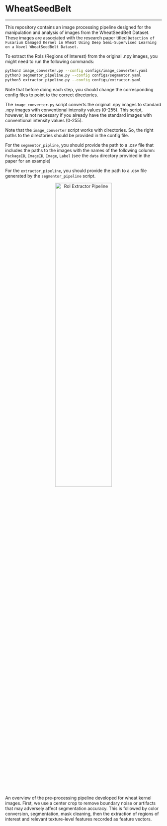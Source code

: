 # WheatSeedBelt
- - - 

This repository contains an image processing pipeline designed for the manipulation and analysis of images from the WheatSeedBelt Dataset. These images are associated with the research paper titled `Detection of Fusarium Damaged Kernel in Wheat Using Deep Semi-Supervised Learning on a Novel WheatSeedBelt Dataset.`

To extract the RoIs (Regions of Interest) from the original .npy images, you might need to run the following commands: 

```bash 
python3 image_converter.py --config configs/image_converter.yaml
python3 segmentor_pipeline.py --config configs/segmentor.yaml
python3 extractor_pipeline.py --config configs/extractor.yaml
```

Note that before doing each step, you should change the corresponding config 
files to point to the correct directories.

The `image_converter.py` script converts the original .npy images to 
standard .npy images with conventional intensity values (0-255). This script, 
however, is not necessary if you already have the standard images with 
conventional intensity values (0-255). 

Note that the `image_converter` script works with directories. So, the right 
paths to the directories should be provided in the config file.

For the `segmentor_pipline`, you should provide the path to a .csv file that 
includes the paths to the images with the names of the following column: 
`PackageID`, `ImageID`, `Image`, `Label` (see the `data` directory 
provided in the paper for an example)

For the `extractor_pipeline`, you should provide the path to a .csv file 
generated by the `segmentor_pipeline` script.

<p align="center">
  <img src="images/SegmentationPipeline.png" alt="RoI Extractor Pipeline" 
  width="60%"    height="50%">
</p>
An overview of the pre-processing pipeline developed for wheat kernel images. 
First, we use a center crop to remove boundary noise or artifacts that may adversely affect segmentation accuracy. This is followed by color
conversion, segmentation, mask cleaning, then the extraction of regions of 
interest and relevant texture-level features recorded as feature vectors.
